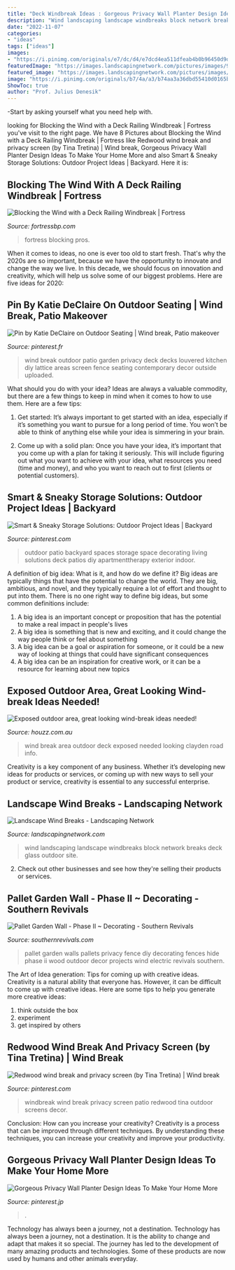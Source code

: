 ```yaml
---
title: "Deck Windbreak Ideas : Gorgeous Privacy Wall Planter Design Ideas To Make Your Home More"
description: "Wind landscaping landscape windbreaks block network breaks deck glass outdoor site"
date: "2022-11-07"
categories:
- "ideas"
tags: ["ideas"]
images:
- "https://i.pinimg.com/originals/e7/dc/d4/e7dcd4ea511dfeab4b0b96450d9d0ee0.jpg"
featuredImage: "https://images.landscapingnetwork.com/pictures/images/900x705Max/site_8/del-mar-landscaping-network_2672.jpg"
featured_image: "https://images.landscapingnetwork.com/pictures/images/900x705Max/site_8/del-mar-landscaping-network_2672.jpg"
image: "https://i.pinimg.com/originals/b7/4a/a3/b74aa3a36dbd55410d0165beae32c035.jpg"
ShowToc: true
author: "Prof. Julius Denesik"
---
```



-Start by asking yourself what you need help with.

	

		
looking for Blocking the Wind with a Deck Railing Windbreak | Fortress you've visit to the right page. We have 8 Pictures about Blocking the Wind with a Deck Railing Windbreak | Fortress like Redwood wind break and privacy screen (by Tina Tretina) | Wind break, Gorgeous Privacy Wall Planter Design Ideas To Make Your Home More and also Smart &amp; Sneaky Storage Solutions: Outdoor Project Ideas | Backyard. Here it is:
		
    
## Blocking The Wind With A Deck Railing Windbreak | Fortress

<img loading=lazy src="http://fortressbp.com/Images/blog/UploadedFiles/70-1.png" onerror="this.onerror=null;this.src='https://tse4.mm.bing.net/th?id=OIP.rSDQipfcTrned9WlG82RRgHaHa&amp;pid=15.1';" alt="Blocking the Wind with a Deck Railing Windbreak | Fortress">

_Source: fortressbp.com_

>fortress blocking pros. 

	

When it comes to ideas, no one is ever too old to start fresh. That's why the 2020s are so important, because we have the opportunity to innovate and change the way we live. In this decade, we should focus on innovation and creativity, which will help us solve some of our biggest problems. Here are five ideas for 2020:

    
## Pin By Katie DeClaire On Outdoor Seating | Wind Break, Patio Makeover

<img loading=lazy src="https://i.pinimg.com/originals/d1/f8/a4/d1f8a4662e2bcc143df092990c15490d.jpg" onerror="this.onerror=null;this.src='https://tse3.mm.bing.net/th?id=OIP.4HKtjp9PyLf44fw3p_3FAgAAAA&amp;pid=15.1';" alt="Pin by Katie DeClaire on Outdoor Seating | Wind break, Patio makeover">

_Source: pinterest.fr_

>wind break outdoor patio garden privacy deck decks louvered kitchen diy lattice areas screen fence seating contemporary decor outside uploaded. 

	

What should you do with your idea?
Ideas are always a valuable commodity, but there are a few things to keep in mind when it comes to how to use them. Here are a few tips: 
1. Get started: It’s always important to get started with an idea, especially if it’s something you want to pursue for a long period of time. You won’t be able to think of anything else while your idea is simmering in your brain.

2. Come up with a solid plan: Once you have your idea, it’s important that you come up with a plan for taking it seriously. This will include figuring out what you want to achieve with your idea, what resources you need (time and money), and who you want to reach out to first (clients or potential customers). 


    
## Smart &amp; Sneaky Storage Solutions: Outdoor Project Ideas | Backyard

<img loading=lazy src="https://i.pinimg.com/originals/ee/3e/f7/ee3ef766b1478ca6537863d0ef08486e.jpg" onerror="this.onerror=null;this.src='https://tse2.mm.bing.net/th?id=OIP.htjpD9whXe5w7kEyOJHOgwHaLH&amp;pid=15.1';" alt="Smart &amp; Sneaky Storage Solutions: Outdoor Project Ideas | Backyard">

_Source: pinterest.com_

>outdoor patio backyard spaces storage space decorating living solutions deck patios diy apartmenttherapy exterior indoor. 

	

A definition of big idea: What is it, and how do we define it?
Big ideas are typically things that have the potential to change the world. They are big, ambitious, and novel, and they typically require a lot of effort and thought to put into them. There is no one right way to define big ideas, but some common definitions include: 
1. A big idea is an important concept or proposition that has the potential to make a real impact in people's lives
2. A big idea is something that is new and exciting, and it could change the way people think or feel about something
3. A big idea can be a goal or aspiration for someone, or it could be a new way of looking at things that could have significant consequences
4. A big idea can be an inspiration for creative work, or it can be a resource for learning about new topics

    
## Exposed Outdoor Area, Great Looking Wind-break Ideas Needed!

<img loading=lazy src="https://st.hzcdn.com/simgs/d01128ee05d7d903_8-9173/home-design.jpg" onerror="this.onerror=null;this.src='https://tse2.mm.bing.net/th?id=OIP.9w7otRDsImaduxQFtY59fwHaEL&amp;pid=15.1';" alt="Exposed outdoor area, great looking wind-break ideas needed!">

_Source: houzz.com.au_

>wind break area outdoor deck exposed needed looking clayden road info. 

	

Creativity is a key component of any business. Whether it’s developing new ideas for products or services, or coming up with new ways to sell your product or service, creativity is essential to any successful enterprise.

    
## Landscape Wind Breaks - Landscaping Network

<img loading=lazy src="https://images.landscapingnetwork.com/pictures/images/900x705Max/site_8/del-mar-landscaping-network_2672.jpg" onerror="this.onerror=null;this.src='https://tse4.mm.bing.net/th?id=OIP.Fi3MVmcROPZ8XOmuOgmeQAHaFj&amp;pid=15.1';" alt="Landscape Wind Breaks - Landscaping Network">

_Source: landscapingnetwork.com_

>wind landscaping landscape windbreaks block network breaks deck glass outdoor site. 

	

2. Check out other businesses and see how they're selling their products or services.

    
## Pallet Garden Wall - Phase II ~ Decorating - Southern Revivals

<img loading=lazy src="http://1.bp.blogspot.com/-Pva8dXxYLPM/UGnH9NvdazI/AAAAAAAAETI/3kInvT398Vo/s1600/Pallet%2BWall%2BB%2BA.jpg" onerror="this.onerror=null;this.src='https://tse3.mm.bing.net/th?id=OIP.pt05EeJQu8wzawFNfpl_iQHaJ4&amp;pid=15.1';" alt="Pallet Garden Wall - Phase II ~ Decorating - Southern Revivals">

_Source: southernrevivals.com_

>pallet garden walls pallets privacy fence diy decorating fences hide phase ii wood outdoor decor projects wind electric revivals southern. 

	

The Art of Idea generation: Tips for coming up with creative ideas.
Creativity is a natural ability that everyone has. However, it can be difficult to come up with creative ideas. Here are some tips to help you generate more creative ideas: 
1. think outside the box 
2. experiment 
3. get inspired by others 

    
## Redwood Wind Break And Privacy Screen (by Tina Tretina) | Wind Break

<img loading=lazy src="https://i.pinimg.com/originals/b7/4a/a3/b74aa3a36dbd55410d0165beae32c035.jpg" onerror="this.onerror=null;this.src='https://tse4.mm.bing.net/th?id=OIP.vTUr64nDsQY4aCxJa-dt6gHaFj&amp;pid=15.1';" alt="Redwood wind break and privacy screen (by Tina Tretina) | Wind break">

_Source: pinterest.com_

>windbreak wind break privacy screen patio redwood tina outdoor screens decor. 

	

Conclusion: How can you increase your creativity?
Creativity is a process that can be improved through different techniques. By understanding these techniques, you can increase your creativity and improve your productivity.

    
## Gorgeous Privacy Wall Planter Design Ideas To Make Your Home More

<img loading=lazy src="https://i.pinimg.com/originals/e7/dc/d4/e7dcd4ea511dfeab4b0b96450d9d0ee0.jpg" onerror="this.onerror=null;this.src='https://tse1.mm.bing.net/th?id=OIP.l6zsYLEI9y-tM6YWj3Ii2gHaNL&amp;pid=15.1';" alt="Gorgeous Privacy Wall Planter Design Ideas To Make Your Home More">

_Source: pinterest.jp_

>. 

	

Technology has always been a journey, not a destination.
Technology has always been a journey, not a destination. It is the ability to change and adapt that makes it so special. The journey has led to the development of many amazing products and technologies. Some of these products are now used by humans and other animals everyday.

